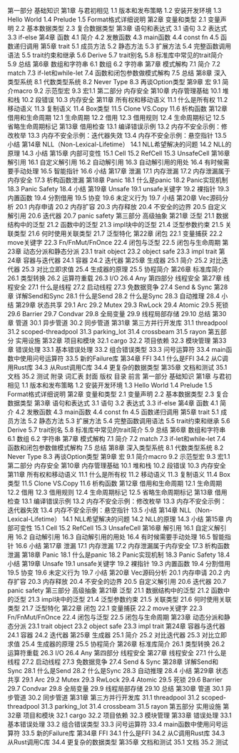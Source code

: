第一部分 基础知识
  第1章 与君初相见
    1.1 版本和发布策略
    1.2 安装开发环境
    1.3 Hello World
    1.4 Prelude
    1.5 Format格式详细说明
  第2章 变量和类型
    2.1 变量声明
    2.2 基本数据类型
    2.3 复合数据类型
  第3章 语句和表达式
    3.1 语句
    3.2 表达式
    3.3 if-else
  第4章 函数
    4.1 简介
    4.2 发散函数
    4.3 main函数
    4.4 const fn
    4.5 函数递归调用
  第5章 trait
    5.1 成员方法
    5.2 静态方法
    5.3 扩展方法
    5.4 完整函数调用语法
    5.5 trait约束和继承
    5.6 Derive
    5.7 trait别名
    5.8 标准库中常见的trait简介
    5.9 总结
  第6章 数组和字符串
    6.1 数组
    6.2 字符串
  第7章 模式解构
    7.1 简介
    7.2 match
    7.3 if-let和while-let
    7.4 函数和闭包参数做模式解构
    7.5 总结
  第8章 深入类型系统
    8.1 代数类型系统
    8.2 Never Type
    8.3 再谈Option类型
  第9章 宏
    9.1 简介macro
    9.2 示范型宏
    9.3 宏1.1
第二部分 内存安全
  第10章 内存管理基础
    10.1 堆和栈
    10.2 段错误
    10.3 内存安全
  第11章 所有权和移动语义
    11.1 什么是所有权
    11.2 移动语义
    11.3 复制语义
    11.4 Box类型
    11.5 Clone VS.Copy
    11.6 析构函数
  第12章 借用和生命周期
    12.1 生命周期
    12.2 借用
    12.3 借用规则
    12.4 生命周期标记
    12.5 省略生命周期标记
  第13章 借用检查
    13.1 编译错误示例
    13.2 内存不安全示例：修改枚举
    13.3 内存不安全示例：迭代器失效
    13.4 内存不安全示例：悬空指针
    13.5 小结
  第14章 NLL（Non-Lexical-Lifetime）
    14.1 NLL希望解决的问题
    14.2 NLL的原理
    14.3 小结
  第15章 内部可变性
    15.1 Cell
    15.2 RefCell
    15.3 UnsafeCell
  第16章 解引用
    16.1 自定义解引用
    16.2 自动解引用
    16.3 自动解引用的用处
    16.4 有时候需要手动处理
    16.5 智能指针
    16.6 小结
  第17章 泄漏
    17.1 内存泄漏
    17.2 内存泄漏属于内存安全
    17.3 析构函数泄漏
  第18章 Panic
    18.1 什么是panic
    18.2 Panic实现机制
    18.3 Panic Safety
    18.4 小结
  第19章 Unsafe
    19.1 unsafe关键字
    19.2 裸指针
    19.3 内置函数
    19.4 分割借用
    19.5 协变
    19.6 未定义行为
    19.7 小结
  第20章 Vec源码分析
    20.1 内存申请
    20.2 内存扩容
    20.3 内存释放
    20.4 不安全的边界
    20.5 自定义解引用
    20.6 迭代器
    20.7 panic safety
第三部分 高级抽象
  第21章 泛型
    21.1 数据结构中的泛型
    21.2 函数中的泛型
    21.3 impl块中的泛型
    21.4 泛型参数约束
    21.5 关联类型
    21.6 何时使用关联类型
    21.7 泛型特化
  第22章 闭包
    22.1 变量捕获
    22.2 move关键字
    22.3 Fn/FnMut/FnOnce
    22.4 闭包与泛型
    22.5 闭包与生命周期
  第23章 动态分派和静态分派
    23.1 trait object
    23.2 object safe
    23.3 impl trait
  第24章 容器与迭代器
    24.1 容器
    24.2 迭代器
  第25章 生成器
    25.1 简介
    25.2 对比迭代器
    25.3 对比立即求值
    25.4 生成器的原理
    25.5 协程简介
  第26章 标准库简介
    26.1 类型转换
    26.2 运算符重载
    26.3 I/O
    26.4 Any
第四部分 线程安全
  第27章 线程安全
    27.1 什么是线程
    27.2 启动线程
    27.3 免数据竞争
    27.4 Send & Sync
  第28章 详解Send和Sync
    28.1 什么是Send
    28.2 什么是Sync
    28.3 自动推理
    28.4 小结
  第29章 状态共享
    29.1 Arc
    29.2 Mutex
    29.3 RwLock
    29.4 Atomic
    29.5 死锁
    29.6 Barrier
    29.7 Condvar
    29.8 全局变量
    29.9 线程局部存储
    29.10 总结
  第30章 管道
    30.1 异步管道
    30.2 同步管道
  第31章 第三方并行开发库
    31.1 threadpool
    31.2 scoped-threadpool
    31.3 parking_lot
    31.4 crossbeam
    31.5 rayon
第五部分 实用设施
  第32章 项目和模块
    32.1 cargo
    32.2 项目依赖
    32.3 模块管理
  第33章 错误处理
    33.1 基本错误处理
    33.2 组合错误类型
    33.3 问号运算符
    33.4 main函数中使用问号运算符
    33.5 新的Failure库
  第34章 FFI
    34.1 什么是FFI
    34.2 从C调用Rust库
    34.3 从Rust调用C库
    34.4 更复杂的数据类型
  第35章 文档和测试
    35.1 文档
    35.2 测试
附录 词汇表
封面
版权
目录
前言
第一部分 基础知识
  第1章 与君初相见
    1.1 版本和发布策略
    1.2 安装开发环境
    1.3 Hello World
    1.4 Prelude
    1.5 Format格式详细说明
  第2章 变量和类型
    2.1 变量声明
    2.2 基本数据类型
    2.3 复合数据类型
  第3章 语句和表达式
    3.1 语句
    3.2 表达式
    3.3 if-else
  第4章 函数
    4.1 简介
    4.2 发散函数
    4.3 main函数
    4.4 const fn
    4.5 函数递归调用
  第5章 trait
    5.1 成员方法
    5.2 静态方法
    5.3 扩展方法
    5.4 完整函数调用语法
    5.5 trait约束和继承
    5.6 Derive
    5.7 trait别名
    5.8 标准库中常见的trait简介
    5.9 总结
  第6章 数组和字符串
    6.1 数组
    6.2 字符串
  第7章 模式解构
    7.1 简介
    7.2 match
    7.3 if-let和while-let
    7.4 函数和闭包参数做模式解构
    7.5 总结
  第8章 深入类型系统
    8.1 代数类型系统
    8.2 Never Type
    8.3 再谈Option类型
  第9章 宏
    9.1 简介macro
    9.2 示范型宏
    9.3 宏1.1
第二部分 内存安全
  第10章 内存管理基础
    10.1 堆和栈
    10.2 段错误
    10.3 内存安全
  第11章 所有权和移动语义
    11.1 什么是所有权
    11.2 移动语义
    11.3 复制语义
    11.4 Box类型
    11.5 Clone VS.Copy
    11.6 析构函数
  第12章 借用和生命周期
    12.1 生命周期
    12.2 借用
    12.3 借用规则
    12.4 生命周期标记
    12.5 省略生命周期标记
  第13章 借用检查
    13.1 编译错误示例
    13.2 内存不安全示例：修改枚举
    13.3 内存不安全示例：迭代器失效
    13.4 内存不安全示例：悬空指针
    13.5 小结
  第14章 NLL（Non-Lexical-Lifetime）
    14.1 NLL希望解决的问题
    14.2 NLL的原理
    14.3 小结
  第15章 内部可变性
    15.1 Cell
    15.2 RefCell
    15.3 UnsafeCell
  第16章 解引用
    16.1 自定义解引用
    16.2 自动解引用
    16.3 自动解引用的用处
    16.4 有时候需要手动处理
    16.5 智能指针
    16.6 小结
  第17章 泄漏
    17.1 内存泄漏
    17.2 内存泄漏属于内存安全
    17.3 析构函数泄漏
  第18章 Panic
    18.1 什么是panic
    18.2 Panic实现机制
    18.3 Panic Safety
    18.4 小结
  第19章 Unsafe
    19.1 unsafe关键字
    19.2 裸指针
    19.3 内置函数
    19.4 分割借用
    19.5 协变
    19.6 未定义行为
    19.7 小结
  第20章 Vec源码分析
    20.1 内存申请
    20.2 内存扩容
    20.3 内存释放
    20.4 不安全的边界
    20.5 自定义解引用
    20.6 迭代器
    20.7 panic safety
第三部分 高级抽象
  第21章 泛型
    21.1 数据结构中的泛型
    21.2 函数中的泛型
    21.3 impl块中的泛型
    21.4 泛型参数约束
    21.5 关联类型
    21.6 何时使用关联类型
    21.7 泛型特化
  第22章 闭包
    22.1 变量捕获
    22.2 move关键字
    22.3 Fn/FnMut/FnOnce
    22.4 闭包与泛型
    22.5 闭包与生命周期
  第23章 动态分派和静态分派
    23.1 trait object
    23.2 object safe
    23.3 impl trait
  第24章 容器与迭代器
    24.1 容器
    24.2 迭代器
  第25章 生成器
    25.1 简介
    25.2 对比迭代器
    25.3 对比立即求值
    25.4 生成器的原理
    25.5 协程简介
  第26章 标准库简介
    26.1 类型转换
    26.2 运算符重载
    26.3 I/O
    26.4 Any
第四部分 线程安全
  第27章 线程安全
    27.1 什么是线程
    27.2 启动线程
    27.3 免数据竞争
    27.4 Send & Sync
  第28章 详解Send和Sync
    28.1 什么是Send
    28.2 什么是Sync
    28.3 自动推理
    28.4 小结
  第29章 状态共享
    29.1 Arc
    29.2 Mutex
    29.3 RwLock
    29.4 Atomic
    29.5 死锁
    29.6 Barrier
    29.7 Condvar
    29.8 全局变量
    29.9 线程局部存储
    29.10 总结
  第30章 管道
    30.1 异步管道
    30.2 同步管道
  第31章 第三方并行开发库
    31.1 threadpool
    31.2 scoped-threadpool
    31.3 parking_lot
    31.4 crossbeam
    31.5 rayon
第五部分 实用设施
  第32章 项目和模块
    32.1 cargo
    32.2 项目依赖
    32.3 模块管理
  第33章 错误处理
    33.1 基本错误处理
    33.2 组合错误类型
    33.3 问号运算符
    33.4 main函数中使用问号运算符
    33.5 新的Failure库
  第34章 FFI
    34.1 什么是FFI
    34.2 从C调用Rust库
    34.3 从Rust调用C库
    34.4 更复杂的数据类型
  第35章 文档和测试
    35.1 文档
    35.2 测试